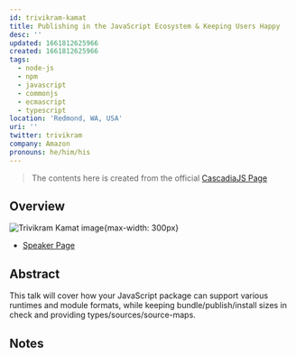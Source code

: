 ```yaml
---
id: trivikram-kamat
title: Publishing in the JavaScript Ecosystem & Keeping Users Happy
desc: ''
updated: 1661812625966
created: 1661812625966
tags:
  - node-js
  - npm
  - javascript
  - commonjs
  - ecmascript
  - typescript
location: 'Redmond, WA, USA'
uri: ''
twitter: trivikram
company: Amazon
pronouns: he/him/his
---
```

> The contents here is created from the official [CascadiaJS Page](https://2022.cascadiajs.com/speakers/trivikram-kamat)

## Overview

![Trivikram Kamat image](https://create-4jr.begin.app/_static/2022/trivikram-kamat.jpg){max-width: 300px}
- [Speaker Page](https://2022.cascadiajs.com/speakers/trivikram-kamat)

## Abstract

This talk will cover how your JavaScript package can support various runtimes and module formats, while keeping bundle/publish/install sizes in check and providing types/sources/source-maps.

## Notes